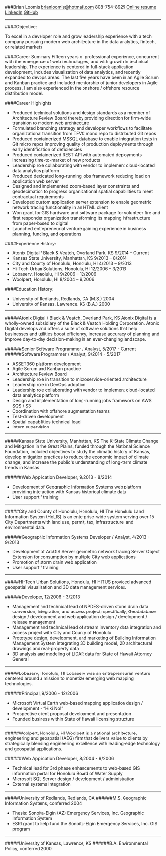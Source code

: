 ###Brian Loomis
brianloomis@hotmail.com
808-754-8925
[Online resume](http://blrespub.s3-website-us-east-1.amazonaws.com)
[LinkedIn](https://linkedin.com/in/brian-loomis-developer-and-devopser)
[GitHub](https://github.com/ngUserLu)

---
####Objective:

To excel in a developer role and grow leadership experience with a tech company pursuing modern web architecture in the data analytics, fintech, or related markets

####Career Summary
Fifteen years of professional experience, concurrent with the emergence of web technologies, and with growth in technical leadership. The experience is centered in full-stack application development, includes visualization of data analytics, and recently expanded to devops areas. The last five years have been in an Agile Scrum and Kanban practice and included mentorship of junior developers in Agile process. I am also experienced in the onshore / offshore resource distribution model.

####Career Highlights
* Produced technical solutions and design standards as a member of Architecture Review Board thereby providing direction for firm-wide transition to modern web architecture
* Formulated branching strategy and developer workflows to facilitate organizational transition from TFVC mono repo to distributed Git repos
* Produced containerized MSSQL database to enable integration tests in Git micro repos improving quality of production deployments through early identification of deficiencies
* Produced containerized REST API with automated deployments increasing time-to-market of new products
* Leadership role collaborating with vendor to implement cloud-located data analytics platform
* Produced dedicated long-running jobs framework reducing load on application web server
* Designed and implemented zoom-based layer constraints and geodecimation to progress organizational spatial capabilities to meet contractual requirements
* Developed custom application server extension to enable geometric network tracing functionality in an HTML client
* Won grant for GIS hardware and software package for volunteer fire and first responder organization transforming its mapping infrastructure from paper-based to digital
* Launched entrepreneurial venture gaining experience in business planning, funding, and operations

####Experience History:
* Atonix Digital / Black & Veatch, Overland Park, KS	9/2014 – Current
* Kansas State University, Manhattan, KS	9/2013 – 8/2014
* City and County of Honolulu, Honolulu, HI	4/2013 – 9/2013
* Hi-Tech Urban Solutions, Honolulu, HI	12/2006 – 3/2013
* Lobaserv, Honolulu, HI	9/2006 – 12/2006
* Woolpert, Honolulu, HI	8/2004 – 9/2006

####Education History:
* University of Redlands, Redlands, CA (M.S.)	2004
* University of Kansas, Lawrence, KS (B.A.)	2000

---
#####Atonix Digital / Black & Veatch, Overland Park, KS
Atonix Digital is a wholly-owned subsidiary of the Black & Veatch Holding Corporation. Atonix Digital develops and offers a suite of software solutions that help businesses and utilities boost efficiency, increase accuracy of planning and improve day-to-day decision-making in an ever-changing landscape.

######Senior Software Programmer / Analyst, 5/2017 - Current
######Software Programmer / Analyst, 9/2014 - 5/2017

* ASSET360 platform development
* Agile Scrum and Kanban practice
* Architecture Review Board
* Leadership role in transition to microservice-oriented architecture
* Leadership role in DevOps adoption
* Leadership role collaborating with vendor to implement cloud-located data analytics platform
* Design and implementation of long-running jobs framework on AWS SQS / S3
* Coordination with offshore augmentation teams
* Test-driven development
* Spatial capabilities technical lead
* Intern supervision

---
#####Kansas State University, Manhattan, KS
The K-State Climate Change and Mitigation in the Great Plains, funded through the National Science Foundation, included objectives to study the climatic history of Kansas, develop mitigation practices to reduce the economic impact of climate change, and increase the public's understanding of long-term climate trends in Kansas.

######Web Application Developer, 9/2013 - 8/2014

* Development of Geographic Information Systems web platform providing interaction with Kansas historical climate data
* User support / training

---
#####City and County of Honolulu, Honolulu, HI
The Honolulu Land Information System (HoLIS) is an enterprise-wide system serving over 15 City Departments with land use, permit, tax, infrastructure, and environmental data.

######Geographic Information Systems Developer / Analyst, 4/2013 - 9/2013

* Development of ArcGIS Server geometric network tracing Server Object Extension for consumption by multiple City web applications
* Promotion of storm drain web application
* User support / training

---
#####HI-Tech Urban Solutions, Honolulu, HI
HITUS provided advanced geospatial visualization and 3D data management services.

######Developer, 12/2006 - 3/2013

* Management and technical lead of NPDES-driven storm drain data conversion, integration, and access project; specifically, Geodatabase design / development and web application design / development / release management
* Management and technical lead of stream inventory data integration and access project with City and County of Honolulu
* Prototype design, development, and marketing of Building Information Management System integrating 3D building model, 2D architectural drawings and real-property data
* 3D analysis and modeling of LIDAR data for State of Hawaii Attorney General

---
#####Lobaserv, Honolulu, HI
Lobaserv was an entrepreneurial venture centered around a mission to monetize emerging web mapping technologies.

######Principal, 9/2006 - 12/2006

* Microsoft Virtual Earth web-based mapping application design / development - “Hiki No!”
* Prospective client proposal development and presentation
* Founded business within State of Hawaii licensing structure

---
#####Woolpert, Honolulu, HI
Woolpert is a national architecture, engineering and geospatial (AEG) firm that delivers value to clients by strategically blending engineering excellence with leading-edge technology and geospatial applications.

######Web Application Developer, 8/2004 - 9/2006

* Technical lead for 3rd phase enhancements to web-based GIS information portal for Honolulu Board of Water Supply
* Microsoft SQL Server design / development / administration
* External systems integration


---
#####University of Redlands, Redlands, CA
######M.S. Geographic Information Systems, conferred 2004
* Thesis: Sonoita-Elgin (AZ) Emergency Services, Inc. Geographic Information System
* ESRI grant to help fund the Sonoita-Elgin Emergency Services, Inc. GIS program

---
#####University of Kansas, Lawrence, KS
######B.A. Environmental Policy, conferred 2000